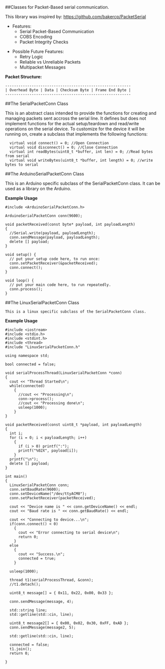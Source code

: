 
##Classes for Packet-Based serial communication.
 
This library was inspired by:
https://github.com/bakercp/PacketSerial

- Features:
  - Serial Packet-Based Communication
  - COBS Encoding
  - Packet Integrity Checks

* Possible Future Features:
  * Retry Logic
  * Reliable vs Unreliable Packets
  * Multipacket Messages
  
 **Packet Structure:**
  ```
  ---------------------------------------------------------
  | Overhead Byte | Data | Checksum Byte | Frame End Byte |
  ---------------------------------------------------------
  ```
  
##The SerialPacketConn Class

   This is an abstract class intended to provide the functions for creating and managing packets sent accross the serial line. It defines but does not implement functions for the actual setup/teardown and read/write operations on the serial device. To customize for the device it will be running on, create a subclass that implements the following functions:

```
  virtual void connect() = 0; //Open Connection
  virtual void disconnect() = 0; //Close Connection
  virtual int readBytes(uint8_t *buffer, int len) = 0; //Read bytes from serial
  virtual void writeBytes(uint8_t *buffer, int length) = 0; //write bytes to serial
```

##The ArduinoSerialPacketConn Class

   This is an Arduino specific subclass of the SerialPacketConn class. It can be used as a library on the Arduino.

**Example Usage**

```
#include <ArduinoSerialPacketConn.h>

ArduinoSerialPacketConn conn(9600);

void packetReceived(const byte* payload, int payloadLength)
{
  //Serial.write(payload, payloadLength);
  conn.sendMessage(payload, payloadLength);
  delete [] payload;
}

void setup() {
  // put your setup code here, to run once:
  conn.setPacketReceiver(&packetReceived);
  conn.connect();
}

void loop() {
  // put your main code here, to run repeatedly.
  conn.process();
}
```

##The LinuxSerialPacketConn Class
	
	This is a linux specific subclass of the SerialPacketConn class.
	
**Example Usage**
```
#include <iostream>
#include <stdio.h>
#include <stdint.h> 
#include <thread>
#include "LinuxSerialPacketConn.h"

using namespace std;

bool connected = false;

void serialProcessThread(LinuxSerialPacketConn *conn)
{
  cout << "Thread Started\n";
  while(connected)
    {
      //cout << "Processing\n";
      conn->process();
      //cout << "Processing done\n";
      usleep(1000);
    }
}

void packetReceived(const uint8_t *payload, int payloadLength)
{
  int i;
  for (i = 0; i < payloadLength; i++)
    {
      if (i > 0) printf(":");
      printf("%02X", payload[i]);
    }
  printf("\n");
  delete [] payload;
}

int main()
{
  LinuxSerialPacketConn conn;
  conn.setBaudRate(9600);
  conn.setDeviceName("/dev/ttyACM0");
  conn.setPacketReceiver(packetReceived);

  cout << "Device name is " << conn.getDeviceName() << endl;
  cout << "Baud rate is " << conn.getBaudRate() << endl;

  cout << "Connecting to device...\n";
  if(conn.connect() < 0)
    {
      cout << "Error connecting to serial device\n";
      return 0;
    }
  else
    {
      cout << "Success.\n";
      connected = true;
    }

  usleep(1000);

  thread t1(serialProcessThread, &conn);
  //t1.detach();

  uint8_t message[] = { 0x11, 0x22, 0x00, 0x33 };

  conn.sendMessage(message, 4);

  std::string line; 
  std::getline(std::cin, line);

  uint8_t message2[] = { 0x00, 0x02, 0x30, 0xFF, 0xAD };
  conn.sendMessage(message2, 5);

  std::getline(std::cin, line);

  connected = false;
  t1.join();
  return 0;

}
```
